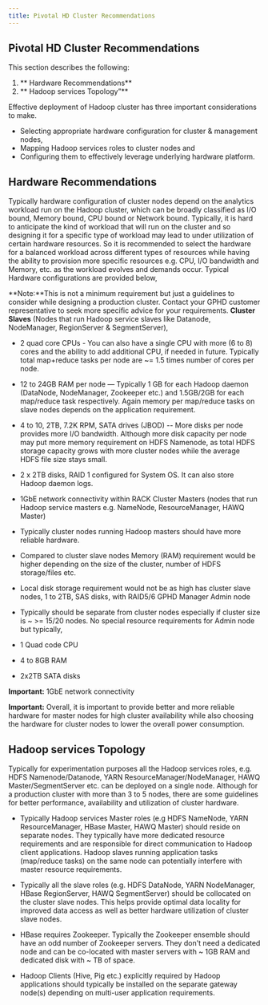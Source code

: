 ```yaml
---
title: Pivotal HD Cluster Recommendations
---
```


Pivotal HD Cluster Recommendations
----------------------------------

This section describes the following:

1. ** Hardware Recommendations**
2. ** Hadoop services Topology”**

Effective deployment of Hadoop cluster has three important considerations to make.

* Selecting appropriate hardware configuration for cluster & management nodes,
* Mapping Hadoop services roles to cluster nodes and
* Configuring them to effectively leverage underlying hardware platform.

Hardware Recommendations
------------------------
Typically hardware configuration of cluster nodes depend on the analytics workload
run on the Hadoop cluster, which can be broadly classified as I/O bound, Memory
bound, CPU bound or Network bound. Typically, it is hard to anticipate the kind of
workload that will run on the cluster and so designing it for a specific type of
workload may lead to under utilization of certain hardware resources. So it is
recommended to select the hardware for a balanced workload across different types of
resources while having the ability to provision more specific resources e.g. CPU, I/O
bandwidth and Memory, etc. as the workload evolves and demands occur.
Typical Hardware configurations are provided below,

**Note:**This is not a minimum requirement but just a guidelines to consider while designing a
         production cluster. Contact your GPHD customer representative to seek more specific
         	advice for your requirements.
**Cluster Slaves** (Nodes that run Hadoop service slaves like Datanode, NodeManager,
RegionServer & SegmentServer),
* 2 quad core CPUs - You can also have a single CPU with more (6 to 8) cores and
   the ability to add additional CPU, if needed in future. Typically total map+reduce
  tasks per node are ~= 1.5 times number of cores per node.
* 12 to 24GB RAM per node — Typically 1 GB for each Hadoop daemon
     (DataNode, NodeManager, Zookeeper etc.) and 1.5GB/2GB for each map/reduce
    task respectively. Again memory per map/reduce tasks on slave nodes depends on
   the application requirement.
* 4 to 10, 2TB, 7.2K RPM, SATA drives (JBOD) -- More disks per node provides
  more I/O bandwidth. Although more disk capacity per node may put more
  memory requirement on HDFS Namenode, as total HDFS storage capacity grows
  with more cluster nodes while the average HDFS file size stays small.
* 2 x 2TB disks, RAID 1 configured for System OS. It can also store Hadoop
   daemon logs.

* 1GbE network connectivity within RACK
Cluster Masters (nodes that run Hadoop service masters e.g. NameNode,
ResourceManager, HAWQ Master)
* Typically cluster nodes running Hadoop masters should have more reliable
   hardware.
* Compared to cluster slave nodes Memory (RAM) requirement would be higher
   depending on the size of the cluster, number of HDFS storage/files etc.
* Local disk storage requirement would not be as high has cluster slave nodes, 1 to
   2TB, SAS disks, with RAID5/6
GPHD Manager Admin node
* Typically should be separate from cluster nodes especially if cluster size is ~ >=
   15/20 nodes. No special resource requirements for Admin node but typically,
* 1 Quad code CPU
* 4 to 8GB RAM
* 2x2TB SATA disks

**Important:** 1GbE network connectivity

**Important:** Overall, it is important to provide better and more reliable hardware
for master nodes for high cluster availability while also choosing the hardware for
cluster nodes to lower the overall power consumption.

Hadoop services Topology
------------------------
Typically for experimentation purposes all the Hadoop services roles, e.g. HDFS
Namenode/Datanode, YARN ResourceManager/NodeManager, HAWQ
Master/SegmentServer etc. can be deployed on a single node. Although for a
production cluster with more than 3 to 5 nodes, there are some guidelines for better
performance, availability and utilization of cluster hardware.

* Typically Hadoop services Master roles (e.g HDFS NameNode, YARN
  ResourceManager, HBase Master, HAWQ Master) should reside on separate
  nodes. They typically have more dedicated resource requirements and are
  responsible for direct communication to Hadoop client applications. Hadoop
  slaves running application tasks (map/reduce tasks) on the same node can
  potentially interfere with master resource requirements.
* Typically all the slave roles (e.g. HDFS DataNode, YARN NodeManager, HBase
  RegionServer, HAWQ SegmentServer) should be collocated on the cluster slave
  nodes. This helps provide optimal data locality for improved data access as well as
  better hardware utilization of cluster slave nodes.

* HBase requires Zookeeper. Typically the Zookeeper ensemble should have an odd
  number of Zookeeper servers. They don't need a dedicated node and can be
  co-located with master servers with ~ 1GB RAM and dedicated disk with ~ TB of
  space.
* Hadoop Clients (Hive, Pig etc.) explicitly required by Hadoop applications should
  typically be installed on the separate gateway node(s) depending on multi-user
  application requirements.

